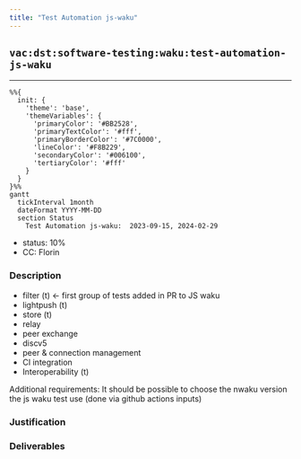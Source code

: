 ```yaml
---
title: "Test Automation js-waku"
---
```

## `vac:dst:software-testing:waku:test-automation-js-waku`
---

```mermaid
%%{ 
  init: { 
    'theme': 'base', 
    'themeVariables': { 
      'primaryColor': '#BB2528', 
      'primaryTextColor': '#fff', 
      'primaryBorderColor': '#7C0000', 
      'lineColor': '#F8B229', 
      'secondaryColor': '#006100', 
      'tertiaryColor': '#fff' 
    } 
  } 
}%%
gantt
  tickInterval 1month
  dateFormat YYYY-MM-DD 
  section Status
    Test Automation js-waku:  2023-09-15, 2024-02-29
```

- status: 10%
- CC: Florin

### Description

* filter (t) ← first group of tests added in PR to JS waku
* lightpush (t)
* store (t)
* relay
* peer exchange
* discv5
* peer & connection management
* CI integration
* Interoperability (t)

Additional requirements:
It should be possible to choose the nwaku version the js waku test use (done via github actions inputs)

### Justification


### Deliverables



